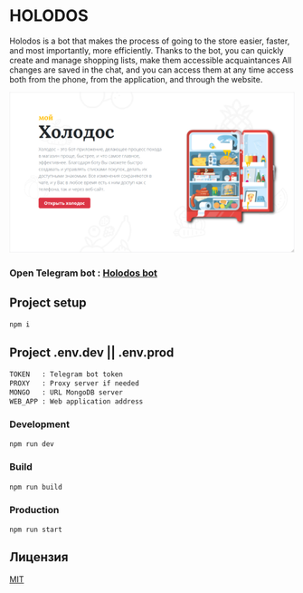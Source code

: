 # HOLODOS

Holodos is a bot that makes the process of going to the store
easier, faster, and most importantly, more efficiently. Thanks to the bot, you can
quickly create and manage shopping lists, make them accessible
acquaintances All changes are saved in the chat, and you can access them at any time
access both from the phone, from the application, and through the website.

<img width="1280" src="/static/social-preview.png">

### Open Telegram bot : [Holodos bot](https://t.me/MyHolodosBot)

## Project setup

```
npm i
```

## Project .env.dev || .env.prod

```
TOKEN   : Telegram bot token
PROXY   : Proxy server if needed
MONGO   : URL MongoDB server
WEB_APP : Web application address
```

### Development

```
npm run dev
```

### Build

```
npm run build
```

### Production

```
npm run start
```

## Лицензия

[MIT](LICENSE)
